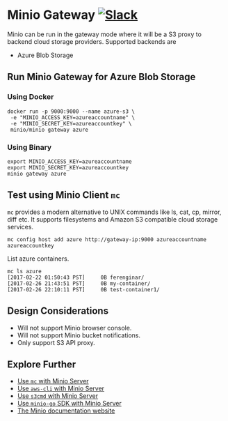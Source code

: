 # Minio Gateway [![Slack](https://slack.minio.io/slack?type=svg)](https://slack.minio.io)

Minio can be run in the gateway mode where it will be a S3 proxy to backend cloud storage providers. Supported backends are

- Azure Blob Storage

## Run Minio Gateway for Azure Blob Storage

### Using Docker

```
docker run -p 9000:9000 --name azure-s3 \
 -e "MINIO_ACCESS_KEY=azureaccountname" \
 -e "MINIO_SECRET_KEY=azureaccountkey" \
 minio/minio gateway azure
```

### Using Binary

```
export MINIO_ACCESS_KEY=azureaccountname
export MINIO_SECRET_KEY=azureaccountkey
minio gateway azure
```

## Test using Minio Client `mc`
`mc` provides a modern alternative to UNIX commands like ls, cat, cp, mirror, diff etc. It supports filesystems and Amazon S3 compatible cloud storage services.

```
mc config host add azure http://gateway-ip:9000 azureaccountname azureaccountkey
```

List azure containers.
```
mc ls azure
[2017-02-22 01:50:43 PST]     0B ferenginar/
[2017-02-26 21:43:51 PST]     0B my-container/
[2017-02-26 22:10:11 PST]     0B test-container1/
```

## Design Considerations

- Will not support Minio browser console.
- Will not support Minio bucket notifications.
- Only support S3 API proxy.

## Explore Further
- [Use `mc` with Minio Server](https://docs.minio.io/docs/minio-client-quickstart-guide)
- [Use `aws-cli` with Minio Server](https://docs.minio.io/docs/aws-cli-with-minio)
- [Use `s3cmd` with Minio Server](https://docs.minio.io/docs/s3cmd-with-minio)
- [Use `minio-go` SDK with Minio Server](https://docs.minio.io/docs/golang-client-quickstart-guide)
- [The Minio documentation website](https://docs.minio.io)